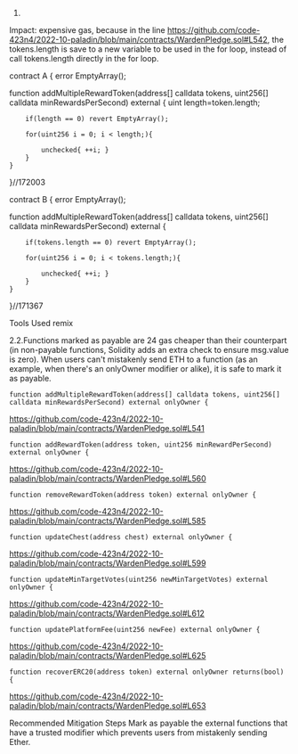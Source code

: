 1.
Impact:  expensive gas, because in the line https://github.com/code-423n4/2022-10-paladin/blob/main/contracts/WardenPledge.sol#L542, the tokens.length is save to a new variable to be used in the for loop, instead of call tokens.length directly in the for loop.

contract A {
    error EmptyArray();
  
   function addMultipleRewardToken(address[] calldata tokens, uint256[] calldata minRewardsPerSecond) external  {
   uint length=token.length;

        if(length == 0) revert EmptyArray();

        for(uint256 i = 0; i < length;){

            unchecked{ ++i; }
        }
    }

}//172003

contract B {
    error EmptyArray();
  
   function addMultipleRewardToken(address[] calldata tokens, uint256[] calldata minRewardsPerSecond) external  {

        if(tokens.length == 0) revert EmptyArray();

        for(uint256 i = 0; i < tokens.length;){

            unchecked{ ++i; }
        }
    }

}//171367

Tools Used
remix

2.2.Functions marked as  payable  are 24 gas cheaper than their counterpart (in non-payable functions, Solidity adds an extra check to ensure msg.value is zero). When users can't mistakenly send ETH to a function (as an example, when there's an onlyOwner modifier or alike), it is safe to mark it as payable.

    function addMultipleRewardToken(address[] calldata tokens, uint256[] calldata minRewardsPerSecond) external onlyOwner {
https://github.com/code-423n4/2022-10-paladin/blob/main/contracts/WardenPledge.sol#L541

    function addRewardToken(address token, uint256 minRewardPerSecond) external onlyOwner {
https://github.com/code-423n4/2022-10-paladin/blob/main/contracts/WardenPledge.sol#L560

    function removeRewardToken(address token) external onlyOwner {
https://github.com/code-423n4/2022-10-paladin/blob/main/contracts/WardenPledge.sol#L585

    function updateChest(address chest) external onlyOwner {
https://github.com/code-423n4/2022-10-paladin/blob/main/contracts/WardenPledge.sol#L599

    function updateMinTargetVotes(uint256 newMinTargetVotes) external onlyOwner {
https://github.com/code-423n4/2022-10-paladin/blob/main/contracts/WardenPledge.sol#L612

    function updatePlatformFee(uint256 newFee) external onlyOwner {
https://github.com/code-423n4/2022-10-paladin/blob/main/contracts/WardenPledge.sol#L625

    function recoverERC20(address token) external onlyOwner returns(bool) {
https://github.com/code-423n4/2022-10-paladin/blob/main/contracts/WardenPledge.sol#L653

Recommended Mitigation Steps
Mark as payable the external functions that have a trusted modifier which prevents users from mistakenly sending Ether.
